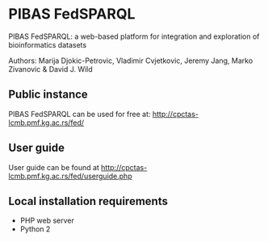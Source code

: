 # PIBAS FedSPARQL


PIBAS FedSPARQL: a web-based platform for integration and exploration of bioinformatics datasets

Authors: Marija Djokic-Petrovic, Vladimir Cvjetkovic, Jeremy Jang, Marko Zivanovic & David J. Wild

## Public instance
PIBAS FedSPARQL can be used for free at:
http://cpctas-lcmb.pmf.kg.ac.rs/fed/

## User guide
User guide can be found at http://cpctas-lcmb.pmf.kg.ac.rs/fed/userguide.php

## Local installation requirements
- PHP web server
- Python 2



